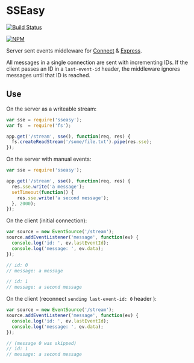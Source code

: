 # SSEasy

[![Build Status](https://travis-ci.org/heroku/sseasy.svg?branch=master)](https://travis-ci.org/heroku/sseasy)

[![NPM](https://nodei.co/npm/sseasy.png)](https://nodei.co/npm/sseasy/)

Server sent events middleware for [Connect](https://github.com/senchalabs/connect) & [Express](http://expressjs.com/).

All messages in a single connection are sent with incrementing IDs. If the client passes an ID in a `last-event-id` header, the middleware ignores messages until that ID is reached.

## Use

On the server as a writeable stream:

```js
var sse = require('sseasy');
var fs  = require('fs');

app.get('/stream', sse(), function(req, res) {
  fs.createReadStream('/some/file.txt').pipe(res.sse);
});
```

On the server with manual events:
```js
var sse = require('sseasy');

app.get('/stream', sse(), function(req, res) {
  res.sse.write('a message');
  setTimeout(function() {
    res.sse.write('a second message');
  }, 2000);
});
```

On the client (initial connection):
```js
var source = new EventSource('/stream');
source.addEventListener('message', function(ev) {
  console.log('id: ', ev.lastEventId);
  console.log('message: ', ev.data);
});

// id: 0
// message: a message

// id: 1
// message: a second message
```

On the client (reconnect `sending last-event-id: 0` header ):
```js
var source = new EventSource('/stream');
source.addEventListener('message', function(ev) {
  console.log('id: ', ev.lastEventId);
  console.log('message: ', ev.data);
});

// (message 0 was skipped)
// id: 1
// message: a second message
```
